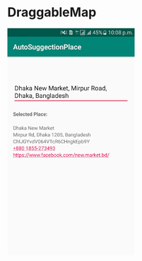 # DraggableMap
![AutoPlaceSuggestionImage1](https://github.com/ivy1993/AutoPlaceCompleteProject/blob/master/8057241033908301078.png)
